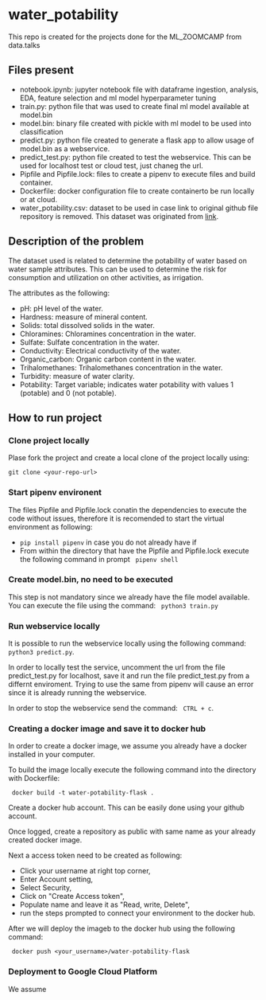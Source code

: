 # water_potability
This repo is created for the projects done for the ML_ZOOMCAMP from data.talks

## Files present
- notebook.ipynb: jupyter notebook file with dataframe ingestion, analysis, EDA, feature selection and ml model hyperparameter tuning
- train.py: python file that was used to create final ml model available at model.bin
- model.bin: binary file created with pickle with ml model to be used into classification
- predict.py: python file created to generate a flask app to allow usage of model.bin as a webservice.
- predict_test.py: python file created to test the webservice. This can be used for localhost test or cloud test, just chaneg the url.
- Pipfile and Pipfile.lock: files to create a pipenv to execute files and build container.
- Dockerfile: docker configuration file to create containerto be run locally or at cloud.
- water_potability.csv: dataset to be used in case link to original github file repository is removed. This dataset was originated from [link](https://github.com/MainakRepositor/Datasets/tree/master).
  
## Description of the problem
The dataset used is related to determine the potability of water based on water sample attributes. This can be used to determine the risk for consumption and utilization on other activities, as irrigation.

The attributes as the following:

- pH: pH level of the water.
- Hardness: measure of mineral content.
- Solids: total dissolved solids in the water.
- Chloramines: Chloramines concentration in the water.
- Sulfate: Sulfate concentration in the water.
- Conductivity: Electrical conductivity of the water.
- Organic_carbon: Organic carbon content in the water.
- Trihalomethanes: Trihalomethanes concentration in the water.
- Turbidity: measure of water clarity.
- Potability: Target variable; indicates water potability with values 1 (potable) and 0 (not potable).

## How to run project

### Clone project locally
Plase fork the project and create a local clone of the project locally using:

``` git clone <your-repo-url> ``` 

### Start pipenv environent

The files Pipfile and Pipfile.lock conatin the dependencies to execute the code without issues, therefore it is recomended to  start the virtual environment as following:

- ``` pip install pipenv ``` in case you do not already have if
- From within the directory that have the Pipfile and Pipfile.lock execute the following command in prompt ``` pipenv shell```

### Create model.bin, no need to be executed

This step is not mandatory since we already have the file model available. You can execute the file using the command:
``` python3 train.py```

### Run webservice locally 

It is possible to run the webservice locally using the following command: ``` python3 predict.py```.

In order to locally test the service, uncomment the url from the file predict_test.py for localhost, save it and run the file predict_test.py from a differnt enviroment. Trying to use the same from pipenv will cause an error since it is already running the webservice.

In order to stop the webservice send the command: ``` CTRL + c```.

### Creating a docker image and save it to docker hub

In order to create a docker image, we assume you already have a docker installed in your computer.

To build the image locally execute the following command into the directory with Dockerfile:

``` docker build -t water-potability-flask .```

Create a docker hub account. This can be easily done using your github account. 

Once logged, create a repository as public with same name as your already created docker image. 

Next a access token need to be created as following:

- Click your username at right top corner,
- Enter Account setting,
- Select Security,
- Click on "Create Access token",
- Populate name and leave it as "Read, write, Delete",
- run the steps prompted to connect your environment to the docker hub.

After we will deploy the imageb to the docker hub using the following command:

``` docker push <your_username>/water-potability-flask```

### Deployment to Google Cloud Platform

We assume 
